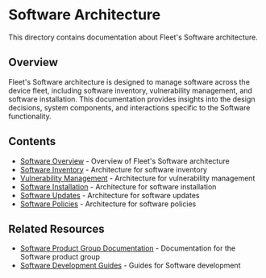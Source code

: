 # Software Architecture

This directory contains documentation about Fleet's Software architecture.

## Overview

Fleet's Software architecture is designed to manage software across the device fleet, including software inventory, vulnerability management, and software installation. This documentation provides insights into the design decisions, system components, and interactions specific to the Software functionality.

## Contents

- [Software Overview](software-overview.md) - Overview of Fleet's Software architecture
- [Software Inventory](software-inventory.md) - Architecture for software inventory
- [Vulnerability Management](vulnerability-management.md) - Architecture for vulnerability management
- [Software Installation](software-installation.md) - Architecture for software installation
- [Software Updates](software-updates.md) - Architecture for software updates
- [Software Policies](software-policies.md) - Architecture for software policies

## Related Resources

- [Software Product Group Documentation](../../product-groups/software/) - Documentation for the Software product group
- [Software Development Guides](../../guides/software/) - Guides for Software development